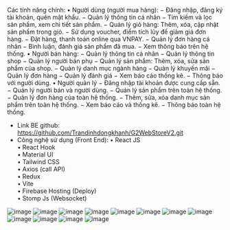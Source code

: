 Các tính năng chính: 
• Người dùng (người mua hàng): 
  − Đăng nhập, đăng ký tài khoản, quên mật khẩu. 
  − Quản lý thông tin cá nhân 
  − Tìm kiếm và lọc sản phẩm, xem chi tiết sản phẩm. 
  − Quản lý giỏ hàng: Thêm, xóa, cập nhật sản phẩm trong giỏ. 
  − Sử dụng voucher, điểm tích lũy để giảm giá đơn hàng. 
  − Đặt hàng, thanh toán online qua VNPAY. 
  − Quản lý đơn hàng cá nhân 
  − Bình luận, đánh giá sản phẩm đã mua. 
  − Xem thông báo trên hệ thống. 
• Người bán hàng: 
− Quản lý thông tin cá nhân 
− Quản lý thông tin shop 
− Quản lý người bán phụ 
− Quản lý sản phẩm: Thêm, xóa, sửa sản phẩm của shop. 
− Quản lý danh mục ngành hàng 
− Quản lý khuyến mãi 
− Quản lý đơn hàng 
− Quản lý đánh giá 
− Xem báo cáo thống kê. 
− Thông báo với người dùng. 
• Người quản lý 
− Đăng nhập tài khoản được cung cấp sẵn. 
− Quản lý người bán và người dùng. 
− Quản lý sản phẩm trên toàn hệ thống. 
− Quản lý đơn hàng của toàn hệ thống. 
− Thêm, sửa, xóa danh mục sản phẩm trên toàn hệ thống. 
− Xem báo cáo và thống kê. 
− Thông báo toàn hệ thống. 
- Link BE github: https://github.com/Trandinhdongkhanh/G2WebStoreV2.git  
- Công nghệ sử dụng (Front End): 
  •	React JS    
  •	React Hook  
  •	Material UI  
  •	Tailwind CSS  
  •	Axios (call API)  
  •	Redux  
  •	Vite  
  •	Firebase Hosting (Deploy)  
  •	Stomp Js (Websocket)  

![image](https://github.com/user-attachments/assets/96189b54-3ba8-4fd3-9ad6-5444b5a63c58)
![image](https://github.com/user-attachments/assets/1fcde21c-e02c-4357-a93e-23131ccb235c)
![image](https://github.com/user-attachments/assets/f7be40d6-0747-466f-9c2c-764ac11c12f5)
![image](https://github.com/user-attachments/assets/f23bf072-4ee0-4c69-911f-016f8199e9fa)
![image](https://github.com/user-attachments/assets/f2106b22-8f60-4221-9375-4139cc0e9888)
![image](https://github.com/user-attachments/assets/03e81bb0-2c02-4cf0-966b-b13e00aba37f)
![image](https://github.com/user-attachments/assets/dc5e8e41-427b-4e09-a2af-e84c97aa0458)
![image](https://github.com/user-attachments/assets/d686ac4c-b192-4549-96ae-daa4868db1c7)
![image](https://github.com/user-attachments/assets/500625f2-510b-4cda-8ab4-81bdf3e88aa8)
![image](https://github.com/user-attachments/assets/bdceb7cd-0e71-4d61-ba1f-7ecb2a935dca)
![image](https://github.com/user-attachments/assets/36e83546-a857-4a7d-b032-76ec32bff288)
![image](https://github.com/user-attachments/assets/cf5aea6c-d9f1-405a-9942-f77dfac96d5a)

